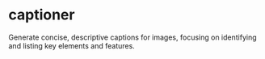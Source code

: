 # captioner
Generate concise, descriptive captions for images, focusing on identifying and listing key elements and features.
